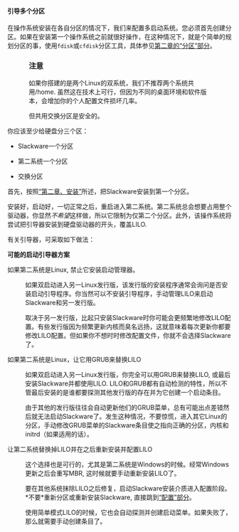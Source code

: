 #### 引导多个分区

在操作系统安装在各自分区的情况下，我们来配置多启动系统。您必须首先创建分区。如果在安装第一个操作系统之前就很好操作，在这种情况下，就是个简单的规划分区的事，使用`fdisk`或`cfdisk`分区工具，具体参见[第二章的“分区”部分](../../chapter_02/Partitioning.md)。

<div class="important" title="Important" style="margin-left: 0.5in; margin-right: 0.5in;"><h3 class="title">注意</h3><p>
    如果你搭建的是两个Linux的双系统，我们不推荐两个系统共用/home. 虽然这在技术上可行，但因为不同的桌面环境和软件版本，会增加你的个人配置文件损坏几率。
  </p><p>
    但共用交换分区是安全的。
  </p></div>

你应该至少给硬盘分三个区：

* Slackware一个分区

* 第二系统一个分区

* 交换分区

首先，按照[“第二章、安装”](../../chapter_02/README.md)所述，把Slackware安装到第一个分区。

安装好，启动好，一切正常之后，重启进入第二系统。第二系统总会想要占用整个驱动器，你显然*不希望*这样做，所以它限制为仅第二个分区。此外，该操作系统将尝试把引导器安装到硬盘驱动器的开头，覆盖LILO.

有关引导器，可采取如下做法：

<div class="variablelist" title="Possible Boot Loader Scenarios"><p class="title"><b>
    可能的启动引导器方案
  </b></p><dl><dt><span class="term">
    如果第二系统是Linux, 禁止它安装启动管理器。
  </span></dt><dd><p>
      如果双启动进入另一Linux发行版，该发行版的安装程序通常会询问是否安装启动引导程序。你当然可以不安装引导程序，手动管理LILO来启动Slackware和另一发行版。
    </p><p>
      取决于另一发行版，比起只安装Slackware时你可能会更频繁地修改LILO配置。有些发行版因为频繁更新内核而臭名远扬，这就意味着每次更新你都要修改LILO配置。但如果你不想时时修改配置文件，你就不会选择Slackware了。
    </p></dd><dt><span class="term">
      如果第二系统是Linux，让它用GRUB来替换LILO
  </span></dt><dd><p>
      如果双启动进入另一Linux发行版，你完全可以用GRUB来替换LILO, 或最后安装Slackware并都使用LILO. LILO和GRUB都有自动检测的特性，所以不管最后安装的是谁都要探测其他发行版的存在并为它创建一个启动条目。
    </p><p>
      由于其他的发行版往往会自动更新他们的GRUB菜单，总有可能出点差错然后就无法启动Slackware了。发生这种情况，不要惊慌，进入其它Linux的分区，手动修改GRUB菜单的Slackware条目使之指向正确的分区，内核和initrd（如果适用的话）。
    </p></dd><dt><span class="term">
      让第二系统替换掉LILO并在之后重新安装并配置LILO
  </span></dt><dd><p>
      这个选择也是可行的，尤其是第二系统是Windows的时候。经常Windows更新之后会重写MBR, 这时候就要手动重新安装LILO了。
    </p><p>
      要在其他系统抹除LILO之后修复，启动Slackware安装介质进入配置阶段。*不要*重新分区或重新安装Slackware, 直接跳到<a href="../../chapter_02/The_setup_Program/Configure.md" target="_blank" rel="external">“配置”部分</a>。
    </p><p>
      使用简单模式LILO的时候，它也会自动探测并创建启动菜单。如果失败了，那么就需要手动创建条目了。
    </p></dd></dl></div></div>

